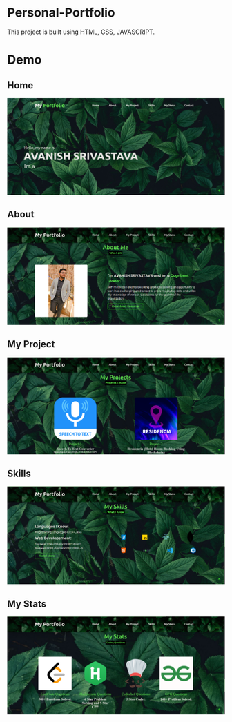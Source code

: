 # Personal-Portfolio
This project is built using HTML, CSS, JAVASCRIPT.

# Demo

## Home
![](./images/Home.png)

## About
![](./images/About.png)

## My Project
![](./images/Projects.png)

## Skills
![](./images/Skills.png)

## My Stats
![](./images/Stats.png)

